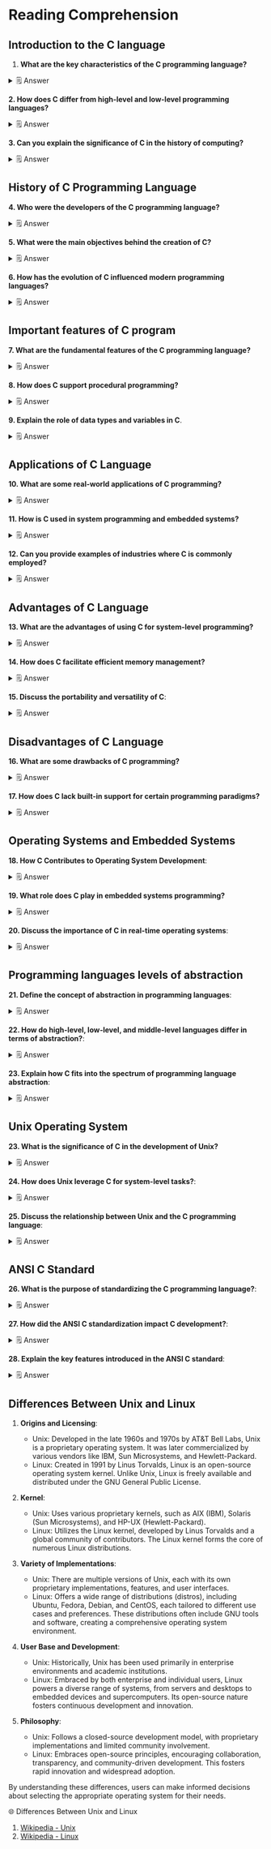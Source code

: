 # Reading Comprehension

## Introduction to the C language

1. **What are the key characteristics of the C programming language?**

<details>
<summary>🗒️ Answer</summary>

The key characteristics of the C programming language include:

1. **Efficiency**: C is known for its efficiency, offering fast execution and low-level access to memory, making it suitable for system programming and embedded systems.
2. **Portability**: C programs can be easily ported across different platforms with minimal changes, making it widely used for developing cross-platform applications.
3. **Modularity**: C supports modular programming, allowing developers to break down complex programs into smaller, manageable modules for easier maintenance and reusability.
4. **Rich Library of Functions**: C provides a rich set of built-in functions and libraries, enabling developers to perform various tasks efficiently without the need for extensive coding.
5. **Pointers**: C features pointers, which are variables that store memory addresses. Pointers offer low-level memory manipulation and enable efficient memory management and dynamic data structures.
6. **Structured Programming**: C supports structured programming principles, facilitating code organization and readability through constructs like loops, conditionals, and functions.
7. **Speed**: C is highly efficient in terms of execution speed, making it suitable for applications where performance is critical, such as system-level programming and game development.

</details>

**2. How does C differ from high-level and low-level programming languages?**

<details>
<summary>🗒️ Answer</summary>

C is a high-level programming language that bridges the gap between low-level assembly languages and modern high-level languages like Python and JavaScript. It offers abstractions similar to natural language and human thought processes, allowing for functions, variables, control structures, and pointers, which enable direct memory manipulation. However, compared to modern high-level languages, C requires more manual memory management. It provides fewer built-in abstractions for tasks such as string manipulation and dynamic data structures. Overall, C occupies a middle ground, offering higher abstraction and ease of use compared to low-level languages while still requiring some manual memory management and lacking certain modern language features.

</details>

**3. Can you explain the significance of C in the history of computing?**

<details>
<summary>🗒️ Answer</summary>

C holds immense significance in the history of computing due to several key reasons:

1. **Foundation of Modern Computing**: Developed by Dennis Ritchie in the 1970s at Bell Labs, C became the foundation for modern computing. Its simplicity, power, and flexibility made it pivotal in the development of operating systems, compilers, and other fundamental software tools.
2. **UNIX Operating System**: C was instrumental in the creation of the UNIX operating system. Dennis Ritchie and Ken Thompson used C to rewrite UNIX, leading to its widespread adoption and influencing subsequent operating systems.
3. **Portability and Efficiency**: C's portability across different hardware architectures and its efficiency in terms of memory usage and execution speed made it the language of choice for system programming and embedded systems.
4. **Influence on Other Languages**: C heavily influenced many modern programming languages, including C++, Java, and Python. Concepts and syntax from C are prevalent in these languages, highlighting its enduring impact.
5. **Versatility and Adaptability**: C's versatility allows it to be used for a wide range of applications, from system-level programming to high-level application development. Its adaptability to various programming paradigms underscores its enduring relevance.

</details>

## History of C Programming Language

**4. Who were the developers of the C programming language?**

<details>
<summary>🗒️ Answer</summary>

The C programming language was developed by **Dennis Ritchie** and **Ken Thompson** at Bell Laboratories in the early 1970s. Dennis Ritchie is particularly renowned for his contributions to the development of C and for co-authoring "The C Programming Language" book with **Brian Kernighan**, which became a seminal text for programmers. Ken Thompson is also highly regarded in the field of computer science for his work on Unix, which was instrumental in the creation of C.
The Development of the C Language

</details>

**5. What were the main objectives behind the creation of C?**

<details>
<summary>🗒️ Answer</summary>

The primary objective behind the creation of the C programming language was to provide a system implementation language for the Unix operating system. Specifically, Dennis Ritchie developed C as a successor to the B programming language to overcome its limitations and to facilitate the portability of the Unix system.

🌐 C programming language.

1. [C (programming language) - Wikipedia](https://en.wikipedia.org/wiki/C_(programming_language))
2. [The Development of the C Language](https://www.bell-labs.com/usr/dmr/www/chist.html)

</details>

**6. How has the evolution of C influenced modern programming languages?**

<details>
<summary>🗒️ Answer</summary>

1. **Influence on Syntax and Structure**: C's simple and elegant syntax has influenced many modern programming languages, such as C++, Java, and Python, which adopted similar syntax and control structures.
2. **Portability**: C's emphasis on portability and its ability to run on various hardware architectures laid the foundation for cross-platform development, influencing languages like Java and Python.
3. **Efficiency and Performance**: C's focus on efficiency and performance influenced languages like C++ and Rust, which maintain low-level control while providing higher-level abstractions.
4. **System Programming**: C's roots in system programming and its ability to interact closely with hardware inspired languages like Go and Rust, which target system-level development with modern safety features.

</details>

## Important features of C program

**7. What are the fundamental features of the C programming language?**

<details>
<summary>🗒️ Answer</summary>

1. **Influence on Syntax and Structure**: C's simple and elegant syntax has influenced many modern programming languages, such as C++, Java, and Python, which adopted similar syntax and control structures.
2. **Portability**: C's emphasis on portability and its ability to run on various hardware architectures laid the foundation for cross-platform development, influencing languages like Java and Python.
3. **Efficiency and Performance**: C's focus on efficiency and performance influenced languages like C++ and Rust, which maintain low-level control while providing higher-level abstractions.
4. **System Programming**: C's roots in system programming and its ability to interact closely with hardware inspired languages like Go and Rust, which target system-level development with modern safety features.
5. **Extensibility**: Extending a C program is a quick and simple process, allowing for the addition of new features with minimal changes to the existing code. This capability enables the incorporation of new functionalities and operations into an already established C program.
6. **Dynamic Memory Management**: C language offers strong support for dynamic memory management (DMA), allowing you to adjust and control the size of data structures during program execution. C provides a range of built-in functions for memory allocation. For example, you can release allocated memory using the free() function whenever needed. Additionally, there are other functions like malloc(), calloc(), and realloc() that enable various operations on data structures and memory allocations.
7. **Structured language promotes modularity**: C is a versatile structured language that enables code to be divided into different parts using functions, which can be saved as libraries for future use and reusability. Organizing the code with functions enhances the program's visual appeal and reduces the likelihood of errors.
8. **Mid-Level Programming Language**: C was originally designed for low-level programming, but it has evolved to include the capabilities of high-level programming, positioning it as a mid-level language. As a mid-level language, it combines the advantages of both low and high-level programming. For example, C enables direct control of hardware, a feature not available in high-level languages.
9. **Recursion**: In C language, recursion allows for the creation of a function that can call itself repeatedly until a specific condition is met, similar to loops. Recursion in C programming offers the advantage of code reusability and backtracking.
10. **Pointers**: C pointers in C allow for direct interaction with memory by pointing to specific locations and directly interacting with them. They enable operations with memory, arrays, functions, and structures.
11. **Statically Type**: The C programming language is statically typed, which means that variable types are checked at compile time rather than at runtime. As a result, programmers must specify the type of variables used each time they write a program.
12. **General-Purpose Language**: The C programming language is utilized in a wide range of applications, from system programming to photo editing software. It is commonly used in operating systems such as Windows, Linux, iOS, Android, and OXS, as well as in databases like PostgreSQL, Oracle, MySQL, and MS SQL Server.

</details>

**8. How does C support procedural programming?**

<details>
<summary>🗒️ Answer</summary>

C supports procedural programming through various features that align with the procedural paradigm:

1. **Functions:** C allows the creation of functions, which are blocks of code that perform a specific task. Functions encapsulate procedural logic and can be called from other parts of the program, promoting modularity and code reusability.
2. **Structured Programming:** C facilitates structured programming constructs such as sequence, selection (if-else statements), and iteration (loops like for, while, and do-while). These constructs enable the organization of code into logical structures, enhancing readability and maintainability.
3. **Procedural Abstraction:** C allows developers to abstract procedures into functions, enabling the separation of concerns and promoting code modularization. This abstraction helps manage complexity by breaking down the program into smaller, manageable parts.
4. **Variable Scope:** C supports local and global variables, allowing developers to control the visibility and lifetime of variables within procedures. Local variables are confined to the scope of a function, while global variables can be accessed throughout the program, providing flexibility in data manipulation.
5. **Parameter Passing:** C allows passing parameters to functions, enabling data exchange between different parts of the program. Parameters can be passed by value or by reference, facilitating procedural interactions and enhancing code flexibility.

🌐 More about Procedural Programming.

1. [What Is a Procedural Programming Language? (Plus Tips)](https://www.indeed.com/career-advice/career-development/procedural-programming-language)
2. [What is Procedural Programming? [Definition] - Key Features](https://hackr.io/blog/procedural-programming)
3. [Chapter 13: Procedural Programming in C](https://thecloudstrap.com/chapter-13-procedural-programming-in-c/)

</details>

**9. Explain the role of data types and variables in C**.

<details>
<summary>🗒️ Answer</summary>

Data types in C define the type of data that can be stored in a variable, specifying the range of values it can hold and the operations that can be performed on it. Variables, on the other hand, are containers that store data of a particular data type in memory. Here's how they contribute to C programming:

1. __Data Types__: Data types ensure proper allocation of memory and define how data is interpreted. They include primitive types like int, float, char, and more complex types like arrays, structures, and pointers. Data types facilitate efficient memory usage and help maintain data integrity [[C data types](https://en.wikipedia.org/wiki/C_data_types)].
2. __Variables__: Variables provide names to memory locations where data is stored. They enable manipulation and processing of data within a program. Variables must be declared with their respective data types before use, ensuring type safety and preventing errors during compilation [[C Variables](https://www.w3schools.com/c/c_variables.php)].

Together, data types and variables form the backbone of C programming, enabling developers to define, manipulate, and manage data effectively within their programs.

</details>

## Applications of C Language

**10. What are some real-world applications of C programming?**

<details>
<summary>🗒️ Answer</summary>

1. **Operating Systems:** C is extensively used in the development of operating systems like Windows, Linux, and UNIX due to its low-level functionality and efficiency.
2. **Embedded Systems:** C is crucial in embedded systems development for various applications such as consumer electronics, medical devices, automotive systems, and industrial control systems due to its close-to-hardware capabilities.
3. **Compilers:** The design and implementation of compilers for programming languages like C itself and others are often done in C due to its efficiency and ability to interact closely with hardware.
4. **Text Editors:** Many text editors and Integrated Development Environments (IDEs), such as Vim and Emacs, are developed using C due to its speed and low-level capabilities.
5. **Networking:** C is widely used in network programming for developing applications such as web servers, protocol implementations, and network drivers due to its socket programming capabilities and performance.
6. **Graphics and Gaming:** C is used in graphics libraries like OpenGL and for game development due to its efficiency and performance, making it suitable for real-time rendering and gaming applications.
7. **Database Systems:** Some database management systems (DBMS) are partially implemented in C for critical components like the database engine, query processing, and transaction management.
8. **Web Browsers:** Parts of web browsers like Mozilla Firefox are developed using C, particularly for performance-critical components and platform-specific functionalities.

</details>

**11. How is C used in system programming and embedded systems?**

<details>
<summary>🗒️ Answer</summary>

1. **System Programming:** C is extensively used in system programming for developing operating systems, device drivers, compilers, and other low-level software. Its ability to directly interact with hardware and memory management features makes it suitable for system-level tasks.
2. **Embedded Systems:** C is the primary language for embedded systems development due to its efficiency, portability, and ability to access hardware directly. It is used in various applications such as microcontrollers, industrial automation, consumer electronics, automotive systems, and medical devices.
3. **Device Drivers:** C is commonly used for writing device drivers, which are essential for enabling communication between hardware devices and the operating system. Its close-to-hardware capabilities allow developers to write efficient and reliable drivers.
4. **Real-time Systems:** C is preferred for real-time systems development where precise timing and efficient resource utilization are critical. It allows developers to meet strict timing constraints and manage system resources effectively.
5. **Firmware Development:** C is widely used for firmware development, particularly for microcontroller-based systems. Firmware written in C controls the behavior of hardware components and provides the necessary functionality for embedded devices.
6. **RTOS (Real-Time Operating Systems):** Many RTOS kernels and middleware are written in C due to its efficiency and ability to handle real-time tasks effectively. C is used for developing real-time applications running on these RTOS platforms.
7. **Safety-Critical Systems:** C is utilized in safety-critical systems such as aerospace, automotive, and medical devices, where reliability and predictability are paramount. Its deterministic behavior and low-level control make it suitable for such applications.

🌐 System programming and embedded systems.

1. [Use of C Language: Everything You Need to Know - Simplilearn](https://www.simplilearn.com/tutorials/c-tutorial/use-of-c-language)
2. [Embedded System C Programming - JavaTpoint](https://www.javatpoint.com/embedded-system-c-programming)

</details>

**12. Can you provide examples of industries where C is commonly employed?**

<details>
<summary>🗒️ Answer</summary>

*Here are examples of industries where C is commonly employed*:

1. Automotive: C is widely used in automotive industries for developing embedded systems, vehicle control systems, and firmware due to its efficiency and low-level access to hardware.
2. Game Development: C and C++ are commonly used in the game development industry for their performance and ability to directly interact with hardware, making them suitable for graphics rendering and game engine development.
3. Operating Systems: C is the primary language used for developing operating systems due to its close-to-hardware capabilities and portability.
4. Database Systems: C is employed in the development of database systems like Oracle, MySQL, PostgreSQL, and MS SQL servers.
5. Compilers: C is widely used in the development of compilers for various programming languages due to its efficiency and close-to-hardware capabilities.

These industries leverage C's performance, efficiency, and low-level access to hardware to develop critical systems and software components.

🌐 Examples of industries where C is commonly employed.

1. [academy.nit-institute.com](https://academy.nit-institute.com/where-is-c-used-in-the-industry/).
2. [careerkarma.com/blog](https://careerkarma.com/blog/who-uses-c/).

</details>

## Advantages of C Language

**13. What are the advantages of using C for system-level programming?**

<details>
<summary>🗒️ Answer</summary>

1. **Efficiency**: C provides low-level access to memory and hardware, enabling developers to write highly efficient code for system-level tasks.
2. **Portability**: C code can be easily ported across different platforms, making it suitable for developing system software that needs to run on various architectures.
3. **Flexibility**: With features like pointers and memory management, C offers flexibility in managing system resources efficiently, crucial for system-level programming.
4. **Wide Usage**: Many operating systems and embedded systems are written in C, providing a vast ecosystem of libraries and tools for system-level development.
5. **Low-Level Control**: C allows developers to have precise control over hardware resources, making it suitable for tasks like device driver development and hardware interfacing.
6. **Minimal Runtime Overhead**: C programs have minimal runtime overhead, ensuring that system-level code executes efficiently without unnecessary overhead.
7. **High Performance**: Due to its low-level nature and efficient use of system resources, C programs often exhibit high performance, crucial for system-level applications where speed is essential.

</details>

**14. How does C facilitate efficient memory management?**

<details>
<summary>🗒️ Answer</summary>

1. **Direct Memory Access**: C allows direct manipulation of memory through pointers, enabling precise control over memory allocation and deallocation.
2. **Manual Memory Management**: Unlike languages with automatic garbage collection, C requires explicit memory management, allowing programmers to control memory usage more efficiently.
3. **Efficient Data Structures**: C provides built-in support for efficient data structures like arrays and structs, allowing for optimal memory usage and access.
4. **Low-Level Memory Operations**: C offers low-level memory operations like malloc() and free(), allowing precise control over memory allocation and deallocation, crucial for minimizing memory overhead.
5. **Portability and Performance**: C's low-level memory management capabilities contribute to the portability and performance of programs across different platforms, making it suitable for system-level programming.
6. **Optimization**: C compilers provide optimization techniques to enhance memory usage and program performance, leveraging features like inline functions and compiler flags.
7. **Best Practices**: Following best practices such as reducing memory fragmentation and avoiding memory leaks ensures efficient memory management in C programs.

</details>

**15. Discuss the portability and versatility of C**:

<details>
<summary>🗒️ Answer</summary>

1. **Portability**: C emphasizes portability, enabling programs written in C to run on various hardware platforms with minimal modifications. This is facilitated by the availability of compilers and libraries for different systems, allowing C code to be easily ported.
2. **Wide Support**: C enjoys widespread support across different operating systems, making it an ideal choice for developing software that needs to run on diverse environments.
3. **Versatility**: C is a versatile language used for various applications, including system programming, embedded systems, and application development. Its ability to interact closely with hardware makes it suitable for tasks requiring low-level control.
4. **Operating Systems**: C is the foundation of many operating systems, including UNIX and Linux, showcasing its adaptability and versatility in developing critical software infrastructure.
5. **Highly Portable**: Programs written in C are highly portable due to its platform independence. This allows developers to write code once and run it on different platforms without significant modifications, enhancing productivity.
6. **Standardization**: C has well-defined standards (e.g., ANSI C, ISO C) that ensure consistency across implementations, contributing to its portability and versatility.

</details>

## Disadvantages of C Language

**16. What are some drawbacks of C programming?**

<details>
<summary>🗒️ Answer</summary>

1. **Lack of Built-in Concurrency Support**: C lacks built-in support for concurrency and multithreading, making it challenging to develop concurrent and parallel programs.
2. **No Constructor and Destructor**: C does not have built-in constructor and destructor features, making it less suitable for managing complex data structures and resources.
3. **Manual Memory Management**: In C, memory management is manual, leading to issues like memory leaks and dangling pointers if not handled properly. This makes memory management error-prone and increases the risk of bugs.
4. **Lack of Exception Handling**: C does not have built-in exception handling mechanisms, making error handling more complex and error-prone compared to languages that support exceptions.
5. **Limited Standard Library**: C has a relatively small standard library compared to higher-level languages like Python or Java. Developers often need to rely on third-party libraries for many common tasks, which can introduce compatibility issues and dependencies.

🌐 Advantages And Disadvantages.

1. [Exploring the Pros and Cons of C Programming Language - LinkedIn](https://www.linkedin.com/pulse/exploring-advantages-disadvantages-c-programming-language-sonu-suman-xuuqc)
2. [15+ Advantages And Disadvantages of C Language! - Unstop](https://unstop.com/blog/advantages-and-disadvantages-of-c-programming-language)
3. [Advantages and Disadvantages of C Language - JavaTpoint](https://www.javatpoint.com/advantages-and-disadvantages-of-c-language)
4. [Advantages And Disadvantages Of C Programming - SLA Institute](https://www.slainstitute.com/advantages-and-disadvantages-of-c-programming-language)

</details>

**17. How does C lack built-in support for certain programming paradigms?**

<details>
<summary>🗒️ Answer</summary>

1. **Limited Object-Oriented Features**: C lacks native support for object-oriented programming (OOP) paradigms such as classes, objects, inheritance, and polymorphism. While it's possible to implement some OOP concepts in C through struct and function pointers, it's not as straightforward or robust as in languages specifically designed for OOP like C++.
2. **Limited Functional Programming Support**: C lacks built-in support for functional programming paradigms such as higher-order functions, lambda expressions, and immutability. While functional programming can be emulated to some extent in C, it requires more manual effort and lacks the syntactic sugar and expressiveness of languages like Haskell or Lisp.
3. **Limited Concurrency Support**: C does not have built-in support for concurrency paradigms like threading and parallelism. While threading can be achieved using platform-specific libraries like pthreads, C does not provide high-level abstractions for concurrent programming, making it less suitable for modern multi-threaded applications.

</details>

## Operating Systems and Embedded Systems

**18. How C Contributes to Operating System Development**:

<details>
<summary>🗒️ Answer</summary>

1. **Efficiency**: C is highly efficient and allows for close interaction with hardware, making it ideal for developing operating systems that require optimal performance.
2. **Low-Level Manipulation**: Operating systems often need to manipulate hardware resources directly. C's low-level features enable developers to perform tasks such as memory management, process scheduling, and device control effectively.
3. **Portability**: C code is relatively portable across different hardware architectures, facilitating the development of cross-platform operating systems.
4. **Legacy Support**: Many existing operating systems, including UNIX and Linux, are written in C. The extensive use of C ensures compatibility and interoperability with legacy systems and libraries.
5. **Speed**: C is a fast and compiled language, allowing for the creation of lightweight and responsive operating systems that can efficiently manage system resources

🌐 Operating System Development.

1. [The Relevance of C in Building Efficient Operating Systems - Dev.to](https://dev.to/eztosin/the-relevance-of-c-in-building-efficient-operating-systems-995)
2. [Why do we use mostly C language for developing OS? - Quora](https://www.quora.com/Why-do-we-use-mostly-C-language-for-developing-OS)
3. [Why is C used as the main programming language for operating systems - Stack Overflow](https://stackoverflow.com/questions/20839352/why-is-c-used-as-the-main-programming-language-for-operating-systems)

</details>

**19. What role does C play in embedded systems programming?**

<details>
<summary>🗒️ Answer</summary>

1. **Efficiency**: C is highly efficient, making it suitable for embedded systems with limited resources such as memory and processing power.
2. **Portability**: Code written in C is portable across different hardware platforms, allowing developers to reuse code and easily migrate it to different embedded systems.
3. **Low-Level Access**: C provides low-level access to hardware features and system resources, enabling developers to directly control the functionality of embedded devices.
4. **Close to Hardware**: C's syntax and features closely resemble the hardware architecture, making it easier for developers to interact with hardware components and peripherals.
5. **Real-Time Capabilities**: C allows for precise timing control, crucial for embedded systems requiring real-time responses and tasks.
6. **Flexibility**: C's flexibility allows developers to write modular and scalable code for embedded systems, facilitating easier maintenance and updates.
7. **Widespread Usage**: C is the primary language used in embedded systems programming, with extensive community support, libraries, and tools available.

🌐 Embedded systems programming.

1. [Embedded System C Programming - JavaTpoint](https://www.javatpoint.com/embedded-system-c-programming)
2. [Why is C used in embedded programming? - Reddit](https://www.reddit.com/r/embedded/comments/drycss/why_is_c_used_in_embedded_programming/)
3. [Embedded C - GeeksforGeeks](https://www.geeksforgeeks.org/embedded-c/)

</details>

**20. Discuss the importance of C in real-time operating systems**:

<details>
<summary>🗒️ Answer</summary>

1. **Efficiency**: C is highly efficient and provides low-level control over system resources, crucial for real-time operations (RTOS) where timely response is essential.
2. **Direct Hardware Interaction**: C's capability to interact directly with hardware enables the development of real-time operating systems (RTOS) that can efficiently manage hardware resources and execute tasks with precise timing.
3. **Predictability**: Real-time systems demand predictable execution times, and C's deterministic behavior allows developers to write code with precise timing requirements, ensuring reliable performance in time-critical applications.
4. **Portability**: C code is highly portable, allowing real-time operating systems developed in C to run on various hardware platforms, providing flexibility and interoperability.
5. **Community Support**: C has a vast community of developers and extensive libraries, making it easier to find resources, tools, and support for building real-time operating systems.
6. **Legacy Systems**: Many existing real-time operating systems are written in C, and expertise in C is essential for maintaining and enhancing these systems, ensuring their continued reliability and performance.
7. **Industry Standard**: C is considered the industry standard for developing real-time operating systems due to its efficiency, predictability, and widespread adoption in the embedded systems domain.

🌐 Importance of C in real-time operating systems.

1. [The Relevance of C in Building Efficient Operating Systems - dev.to](https://dev.to/eztosin/the-relevance-of-c-in-building-efficient-operating-systems-995)
2. [Real Time Operating System (RTOS) - GeeksforGeeks](https://www.geeksforgeeks.org/real-time-operating-system-rtos/)
3. [Importance of C programming and its practical applications - iies.in](https://iies.in/blog/importance-of-c-programming/)
4. [Why is C used as the main programming language for operating systems? - Stack Overflow](https://stackoverflow.com/questions/20839352/why-is-c-used-as-the-main-programming-language-for-operating-systems)
5. [Why is C used as the main programming language for operating systems? - Stack Overflow](https://stackoverflow.com/questions/20839352/why-is-c-used-as-the-main-programming-language-for-operating-systems)
6. [Real Time Operating System (RTOS) - GeeksforGeeks](https://www.geeksforgeeks.org/real-time-operating-system-rtos/)

</details>

## Programming languages levels of abstraction

**21. Define the concept of abstraction in programming languages**:

<details>
<summary>🗒️ Answer</summary>

Abstraction in programming refers to the process of hiding complex implementation details while exposing only the necessary functionalities or interfaces to the user. It allows developers to focus on essential aspects of a system without getting bogged down by intricate inner workings. Essentially, abstraction enables programmers to create models that represent real-world entities or processes in a simplified and manageable manner.

Abstraction is achieved through various mechanisms, such as classes, interfaces, and functions, depending on the programming paradigm. For example, in object-oriented programming (OOP), abstraction is implemented using classes and objects, where objects encapsulate data and behavior, hiding the internal details from the outside world.

Overall, abstraction enhances code readability, maintainability, and scalability by promoting a clear separation of concerns and reducing complexity.

🌐 Programming languages levels of abstraction

1. [Abstraction (computer science) - Wikipedia](https://en.wikipedia.org/wiki/Abstraction_(computer_science))
2. [What is Abstraction in Programming? Explained for Beginners - freeCodeCamp](https://www.freecodecamp.org/news/what-is-abstraction-in-programming-for-beginners/)
3. [What is Abstraction? - Definition from WhatIs.com - TechTarget](https://www.techtarget.com/whatis/definition/abstraction)

</details>

**22. How do high-level, low-level, and middle-level languages differ in terms of abstraction?**:

<details>
<summary>🗒️ Answer</summary>

1. **High-level languages**:

   - High-level languages provide a high level of abstraction by allowing programmers to work with concepts closer to natural language, making it easier to write and understand code.
   - Abstraction in high-level languages often involves hiding low-level details such as memory management and hardware interactions, allowing developers to focus on solving problems rather than worrying about implementation specifics.

2. **Low-level languages**:

   - Low-level languages offer minimal abstraction, exposing programmers to detailed hardware operations and memory management.
   - Programmers using low-level languages must work with concepts closely tied to the underlying hardware, such as memory addresses and processor instructions.
   - Abstraction in low-level languages is minimal, requiring developers to have a deep understanding of hardware architecture.

3. **Middle-level languages**:

   - Middle-level languages, also known as intermediate-level languages, provide a balance between high-level and low-level languages.
   - These languages offer a moderate level of abstraction, allowing programmers to manipulate both hardware and software components without delving into intricate hardware details.
   - Middle-level languages often provide features for memory management and hardware interaction, offering a compromise between ease of use and control.

🌐 High-level languages

1. [Low, Medium, High Level: What Are the Types of Programming Languages and How It Affects the Compl - CodeGym](https://codegym.cc/groups/posts/18436-low-medium-high-level-what-are-the-types-of-programming-languages-and-how-it-affects-the-compl#:~:text=Mid%2Dlevel%20languages%20provide%20a,written%20in%20low%2Dlevel%20languages.)

</details>

**23. Explain how C fits into the spectrum of programming language abstraction**:

<details>
<summary>🗒️ Answer</summary>

1. **C as a Mid-Level Language**:

   - C is often categorized as a mid-level language, striking a balance between high-level and low-level languages.
   - It provides both high-level constructs like functions, loops, and data structures, making it easier to write and understand code.
   - Simultaneously, C exposes low-level features such as direct memory manipulation and hardware interaction, giving developers control over system resources

2. **Abstraction in C**:

   - C offers a moderate level of abstraction, allowing programmers to work with concepts closer to hardware while still providing higher-level constructs for ease of development.
   - Programmers can manage memory directly, work with pointers, and access hardware-specific features, enhancing performance and flexibility.
   - However, C abstracts away complex hardware details compared to assembly languages, focusing on efficiency and portability.

3. **Practical Use Cases**:

   - C's level of abstraction makes it suitable for system programming, embedded systems development, and operating system kernels where direct hardware access is necessary.
   - It's also commonly used in applications requiring performance optimization, such as game engines and device drivers, where fine-grained control over resources is crucial.

🌐 Programming language abstraction

[High-level programming language](https://en.m.wikipedia.org/wiki/High-level_programming_language)

</details>

## Unix Operating System

**23. What is the significance of C in the development of Unix?**

<details>
<summary>🗒️ Answer</summary>

C played a pivotal role in the development of Unix, contributing significantly to its success and widespread adoption. Here's why:

1. **Portability**: Unix was initially implemented in assembly language, which made it tied to specific hardware architectures. However, rewriting Unix in C allowed it to be more portable across different platforms.
2. **Efficiency**: C's low-level features enabled Unix developers to access hardware resources directly, optimizing performance and efficiency. This capability was crucial for Unix to run effectively on various hardware configurations.
3. **Simplicity**: C's simplicity and ease of implementation made it an ideal choice for Unix development. Its straightforward syntax and powerful features allowed developers to write concise and efficient code, accelerating the development process.
4. **Community**: The availability of a C compiler and the growing community of C programmers facilitated collaboration and innovation in Unix development. This collective effort led to the rapid evolution and enhancement of Unix as an operating system.
5. **Historical Significance**: The development of C alongside Unix at Bell Labs by Dennis Ritchie and Ken Thompson marked a significant milestone in computer science history. It laid the foundation for modern operating systems and programming languages, influencing numerous subsequent developments in the field.

🌐 Operating systems, including Unix and its derivatives

1. [THE SIGNIFICANCE OF C PROGRAMMING LANGUAGE - LinkedIn](https://www.linkedin.com/pulse/significance-c-programming-language-nikitha-selva-kumar-60x0c#:~:text=As%20a%20result%2C%20C%20has,hardware%20at%20a%20low%20level.)
2. [What is the advantage of having most of UNIX written in C? - Quora](https://www.quora.com/What-is-the-advantage-of-having-most-of-UNIX-written-in-C)
3. [A History of C, UNIX, and Computation (a.k.a "The importance ... - YouTube](https://www.youtube.com/watch?v=VZ2N0MuAUGA)
4. [The Development of the C Language - Bell Labs](https://www.bell-labs.com/usr/dmr/www/chist.html)

</details>

**24. How does Unix leverage C for system-level tasks?**:

<details>
<summary>🗒️ Answer</summary>

Unix leverages the C programming language for system-level tasks in several ways:

1. **Portability**: C's portability allows Unix to run on various hardware architectures with minimal modifications, enhancing its versatility
2. **Efficiency**: C's close-to-the-hardware nature enables efficient memory management and CPU utilization, crucial for system-level operations.
3. **Direct System Calls**: Unix relies heavily on system calls, which are efficiently implemented in C due to its low-level capabilities, facilitating interactions with the operating system.
4. **Flexibility**: C's ability to manipulate memory and manage processes allows Unix to handle complex tasks such as multitasking, file management, and interprocess communication effectively.

By leveraging the power and efficiency of C, Unix can perform system-level tasks reliably and efficiently, making it a robust and widely used operating system.

</details>

**25. Discuss the relationship between Unix and the C programming language**:

<details>
<summary>🗒️ Answer</summary>

The relationship between Unix and the C programming language is deeply intertwined, with each significantly influencing the other:

1. **Development History**: Unix and C were developed concurrently at Bell Labs in the late 1960s and early 1970s. The creators of Unix, including Ken Thompson and Dennis Ritchie, developed C as the implementation language for Unix, allowing them to build the operating system efficiently.
2. **System Implementation**: Unix was one of the first operating systems to be implemented in a high-level language, specifically C. This decision facilitated Unix's portability and contributed to its widespread adoption. Conversely, Unix's development influenced the evolution of the C language, as developers tailored C to meet the needs of system programming.
3. **Language Features**: C was designed with Unix in mind, providing low-level access to system resources such as memory management, file operations, and process control. This alignment made C well-suited for system-level programming tasks, contributing to Unix's robustness and efficiency.
4. **Mutual Influence**: Unix heavily influenced the development of C, shaping its design principles and idioms. Conversely, C's simplicity, efficiency, and portability influenced the design of Unix, enabling the creation of a versatile and adaptable operating system.

In summary, Unix and C share a symbiotic relationship, where Unix provided a platform for C's development and evolution, while C became the language of choice for implementing Unix, ultimately shaping the modern computing landscape.

🌐 Relationship between Unix and the C programming language

1. [What is the history behind C Programming and Unix? - Packt Hub](https://hub.packtpub.com/what-is-the-history-behind-c-programming-and-unix/)
2. [Why the C Programming Language Still Runs the World - Toptal](https://www.toptal.com/c/after-all-these-years-the-world-is-still-powered-by-c-programming)

</details>

## ANSI C Standard

**26. What is the purpose of standardizing the C programming language?**:

<details>
<summary>🗒️ Answer</summary>

Standardizing the C programming language serves several important purposes:

1. **Consistency**: Standardization ensures that C programs behave consistently across different platforms and compilers. This consistency is crucial for portability, allowing programs written in C to run reliably on various systems.
2. **Interoperability**: Standardization enables interoperability between different software components written in C. By adhering to a common standard, developers can integrate libraries, modules, and components seamlessly, regardless of their origin.
3. **Defined Behavior**: Standardization defines the behavior of the language constructs, functions, and libraries. This ensures that programmers know what to expect when using C language features, reducing ambiguity and improving code reliability.
4. **Portability**: Standardization facilitates the development of portable software by providing a common foundation for C language implementations. Programs written according to the standard can be compiled and executed on different platforms without modification.
5. **Ecosystem Growth**: A standardized language encourages the growth of the C ecosystem by fostering compatibility, collaboration, and innovation within the community. Developers can rely on established standards to build robust and interoperable software solutions.

In summary, standardizing the C programming language promotes consistency, interoperability, defined behavior, portability, and ecosystem growth, ultimately benefiting developers and users alike.

</details>

**27. How did the ANSI C standardization impact C development?**:

<details>
<summary>🗒️ Answer</summary>

The standardization of C by ANSI (American National Standards Institute) had significant implications for C development:

1. **Uniformity**: ANSI C provided a standardized specification for the C programming language, ensuring consistency across different implementations and platforms. This uniformity simplified development and portability of C programs.
2. **Compatibility**: ANSI C aimed to maintain compatibility with existing C code while introducing new features and clarifications. This allowed developers to leverage the benefits of standardized C while ensuring backward compatibility with earlier versions.
3. **International Adoption**: ANSI C served as the basis for the ISO C standard, leading to its international adoption. This global recognition and acceptance further solidified C as a widely-used and respected programming language.
4. **Improved Development Practices**: The ANSI C standard introduced new features and practices, such as function prototypes, standard libraries, and stricter type checking. These enhancements promoted better programming practices and contributed to the development of more robust and maintainable codebases.
5. **Community Collaboration**: The standardization process involved collaboration among industry experts, academics, and developers, fostering a sense of community and shared responsibility for the evolution of the C language.

Overall, the ANSI C standardization played a crucial role in shaping the development of the C programming language, leading to improved consistency, compatibility, adoption, development practices, and community collaboration.

🌐 C standardization: ANSI streamlines the language

1. [Is C language the same thing of ANSI C? - Quora](https://www.quora.com/Is-C-language-the-same-thing-of-ANSI-C)

</details>

**28. Explain the key features introduced in the ANSI C standard**:

<details>
<summary>🗒️ Answer</summary>

The ANSI C standard introduced several key features that enhanced the C programming language:

1. Standardization: ANSI C standardized the syntax, semantics, and behavior of the C language, ensuring consistency across different platforms and implementations.
2. **Data Types**: It defined standardized data types such as `int`, `float`, `double`, `char`, etc., providing uniformity in data representation and manipulation.
3. **Standard Libraries**: ANSI C introduced standard libraries like `<stdio.h>`, `<stdlib.h>`, `<string.h>`, etc., providing common functions for I/O operations, memory management, string manipulation, etc., facilitating portability and code reuse.
4. **Function Prototypes**: The standard mandated the use of function prototypes, which specify the function's return type, parameters, and argument types. This ensured type safety and improved compiler diagnostics.
5. **New Keywords**: ANSI C introduced new keywords like `void`, `const`, `enum`, and `volatile`, expanding the language's expressiveness and functionality.
6. **Control Structures**: It standardized control structures such as `if`, `else`, `while`, `for`, `switch`, etc., providing a consistent syntax for flow control in C programs.

These features of ANSI C contributed to making the language more robust, portable, and suitable for a wide range of applications.

🌐 ANSI C, ISO C, and Standard C

1. [ANSI C - Wikipedia](https://en.wikipedia.org/wiki/ANSI_C)
2. [C Programming Language Standard - GeeksforGeeks](https://www.geeksforgeeks.org/c-programming-language-standard/)
3. [C99 Features - W3Schools](https://www.w3schools.in/c-programming/c99)

</details>

## Differences Between Unix and Linux

1. **Origins and Licensing**:

   - Unix: Developed in the late 1960s and 1970s by AT&T Bell Labs, Unix is a proprietary operating system. It was later commercialized by various vendors like IBM, Sun Microsystems, and Hewlett-Packard.
   - Linux: Created in 1991 by Linus Torvalds, Linux is an open-source operating system kernel. Unlike Unix, Linux is freely available and distributed under the GNU General Public License.

2. **Kernel**:

   - Unix: Uses various proprietary kernels, such as AIX (IBM), Solaris (Sun Microsystems), and HP-UX (Hewlett-Packard).
   - Linux: Utilizes the Linux kernel, developed by Linus Torvalds and a global community of contributors. The Linux kernel forms the core of numerous Linux distributions.

3. **Variety of Implementations**:

   - Unix: There are multiple versions of Unix, each with its own proprietary implementations, features, and user interfaces.
   - Linux: Offers a wide range of distributions (distros), including Ubuntu, Fedora, Debian, and CentOS, each tailored to different use cases and preferences. These distributions often include GNU tools and software, creating a comprehensive operating system environment.

4. **User Base and Development**:

   - Unix: Historically, Unix has been used primarily in enterprise environments and academic institutions.
   - Linux: Embraced by both enterprise and individual users, Linux powers a diverse range of systems, from servers and desktops to embedded devices and supercomputers. Its open-source nature fosters continuous development and innovation.

5. **Philosophy**:

   - Unix: Follows a closed-source development model, with proprietary implementations and limited community involvement.
   - Linux: Embraces open-source principles, encouraging collaboration, transparency, and community-driven development. This fosters rapid innovation and widespread adoption.

By understanding these differences, users can make informed decisions about selecting the appropriate operating system for their needs.

🌐 Differences Between Unix and Linux

1. [Wikipedia - Unix](https://en.wikipedia.org/wiki/Unix)
2. [Wikipedia - Linux](https://en.wikipedia.org/wiki/Linux)
